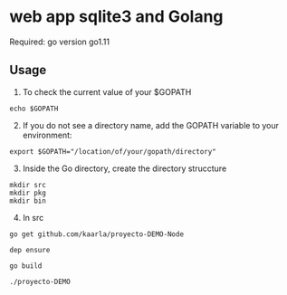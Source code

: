 # web app sqlite3 and Golang

Required:
go version go1.11


## Usage

1. To check the current value of your $GOPATH

```
echo $GOPATH
```

2. If you do not see a directory name, add the GOPATH variable to your environment:

```
export $GOPATH="/location/of/your/gopath/directory"
```

3. Inside the Go directory, create the directory struccture

```
mkdir src
mkdir pkg
mkdir bin
```

4. In src

```
go get github.com/kaarla/proyecto-DEMO-Node
```
```
dep ensure
```
```
go build
```
```
./proyecto-DEMO
```

